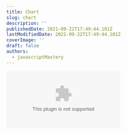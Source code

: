 ```yaml
---
title: Chart
slug: chart
description: ''
publishedDate: 2021-09-22T17:49:44.101Z
lastModifiedDate: 2021-09-22T17:49:44.101Z
coverImage: ''
draft: false
authors:
  - javascriptMastery
---
```


<Embed
  type="youtube"
  url="https://youtu.be/9DDX3US3kss?t=6984"
  title="Chart"
/>
